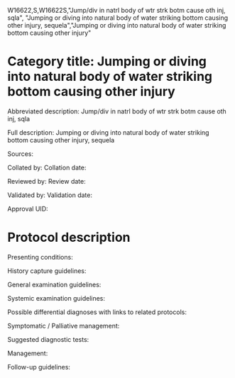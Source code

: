 W16622,S,W16622S,"Jump/div in natrl body of wtr strk botm cause oth inj, sqla", "Jumping or diving into natural body of water striking bottom causing other injury, sequela","Jumping or diving into natural body of water striking bottom causing other injury"
# Category title: Jumping or diving into natural body of water striking bottom causing other injury

Abbreviated description: Jump/div in natrl body of wtr strk botm cause oth inj, sqla

Full description: Jumping or diving into natural body of water striking bottom causing other injury, sequela

Sources:

Collated by:
Collation date:

Reviewed by:
Review date:

Validated by:
Validation date:

Approval UID:

# Protocol description

Presenting conditions:

History capture guidelines:

General examination guidelines:

Systemic examination guidelines:

Possible differential diagnoses with links to related protocols:

Symptomatic / Palliative management:

Suggested diagnostic tests:

Management:

Follow-up guidelines:
